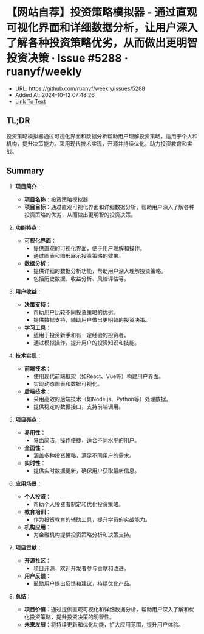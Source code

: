 # 【网站自荐】投资策略模拟器  - 通过直观可视化界面和详细数据分析，让用户深入了解各种投资策略优劣，从而做出更明智投资决策 · Issue #5288 · ruanyf/weekly
- URL: https://github.com/ruanyf/weekly/issues/5288
- Added At: 2024-10-12 07:48:26
- [Link To Text](2024-10-12-【网站自荐】投资策略模拟器---通过直观可视化界面和详细数据分析，让用户深入了解各种投资策略优劣，从而做出更明智投资决策-·-issue-#5288-·-ruanyf-weekly_raw.md)

## TL;DR
投资策略模拟器通过可视化界面和数据分析帮助用户理解投资策略，适用于个人和机构，提升决策能力。采用现代技术实现，开源并持续优化，助力投资教育和实战。

## Summary
1. **项目简介**：
   - **项目名称**：投资策略模拟器
   - **项目目标**：通过直观可视化界面和详细数据分析，帮助用户深入了解各种投资策略的优劣，从而做出更明智的投资决策。

2. **功能特点**：
   - **可视化界面**：
     - 提供直观的可视化界面，便于用户理解和操作。
     - 通过图表和图形展示投资策略的效果。
   - **数据分析**：
     - 提供详细的数据分析功能，帮助用户深入理解投资策略。
     - 包括历史数据、收益分析、风险评估等。

3. **用户收益**：
   - **决策支持**：
     - 帮助用户比较不同投资策略的优劣。
     - 提供数据支持，辅助用户做出更明智的投资决策。
   - **学习工具**：
     - 适用于投资新手和有一定经验的投资者。
     - 通过模拟操作，提升用户的投资知识和技能。

4. **技术实现**：
   - **前端技术**：
     - 使用现代前端框架（如React、Vue等）构建用户界面。
     - 实现动态图表和数据可视化。
   - **后端技术**：
     - 采用高效的后端技术（如Node.js、Python等）处理数据。
     - 提供稳定的数据接口，支持前端调用。

5. **项目亮点**：
   - **易用性**：
     - 界面简洁，操作便捷，适合不同水平的用户。
   - **全面性**：
     - 涵盖多种投资策略，满足不同用户的需求。
   - **实时性**：
     - 提供实时数据更新，确保用户获取最新信息。

6. **应用场景**：
   - **个人投资**：
     - 帮助个人投资者制定和优化投资策略。
   - **教育培训**：
     - 作为投资教育的辅助工具，提升学员的实战能力。
   - **机构应用**：
     - 为金融机构提供投资策略分析和决策支持。

7. **项目贡献**：
   - **开源社区**：
     - 项目开源，欢迎开发者参与贡献和改进。
   - **用户反馈**：
     - 鼓励用户提出反馈和建议，持续优化产品。

8. **总结**：
   - **项目价值**：通过提供直观可视化和详细数据分析，帮助用户深入了解和优化投资策略，提升投资决策的明智性。
   - **未来发展**：将持续更新和优化功能，扩大应用范围，提升用户体验。
